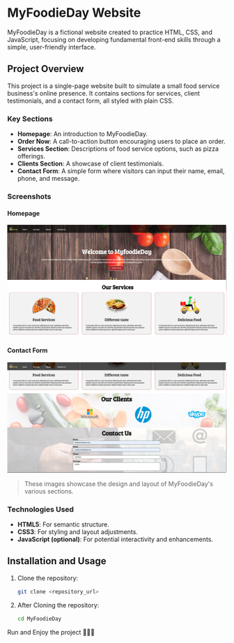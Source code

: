 # MyFoodieDay Website

MyFoodieDay is a fictional website created to practice HTML, CSS, and JavaScript, focusing on developing fundamental front-end skills through a simple, user-friendly interface.

## Project Overview
This project is a single-page website built to simulate a small food service business's online presence. It contains sections for services, client testimonials, and a contact form, all styled with plain CSS.

### Key Sections
- **Homepage**: An introduction to MyFoodieDay.
- **Order Now**: A call-to-action button encouraging users to place an order.
- **Services Section**: Descriptions of food service options, such as pizza offerings.
- **Clients Section**: A showcase of client testimonials.
- **Contact Form**: A simple form where visitors can input their name, email, phone, and message.

### Screenshots

#### Homepage
![Homepage](images/Homepage.png)

#### Contact Form
![Contact Form](images/Contact%20Form.png)

> These images showcase the design and layout of MyFoodieDay's various sections.

### Technologies Used
- **HTML5**: For semantic structure.
- **CSS3**: For styling and layout adjustments.
- **JavaScript (optional)**: For potential interactivity and enhancements.

## Installation and Usage
1. Clone the repository:
   ```bash
   git clone <repository_url>

2. After Cloning the repository:
   ```bash
   cd MyFoodieDay

Run and Enjoy the project 🙂🙂🙂
